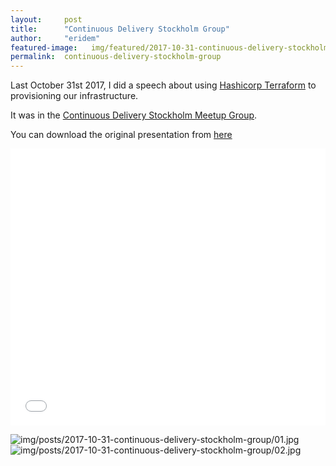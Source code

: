 ```yaml
---
layout:     post
title:      "Continuous Delivery Stockholm Group"
author:     "eridem"
featured-image:   img/featured/2017-10-31-continuous-delivery-stockholm-group.jpg
permalink:  continuous-delivery-stockholm-group
---
```


Last October 31st 2017, I did a speech about using [Hashicorp Terraform](https://www.terraform.io/) to provisioning our infrastructure.

It was in the [Continuous Delivery Stockholm Meetup Group](https://www.meetup.com/Continuous-Delivery-Stockholm/events/244138266/).

You can download the original presentation from [here](https://github.com/eridem/blog/raw/master/attachments/2017-10-31-continuous-delivery-stockholm-group.pdf)

<iframe 
  src="//www.slideshare.net/slideshow/embed_code/key/8lbjKEx9deT83t" 
  width="1000" 
  height="443" 
  style="max-width: 100%;" 
  frameborder="0" 
  marginwidth="0"
  marginheight="0" 
  scrolling="no">
</iframe>

![img/posts/2017-10-31-continuous-delivery-stockholm-group/01.jpg](img/posts/2017-10-31-continuous-delivery-stockholm-group/01.jpg)
![img/posts/2017-10-31-continuous-delivery-stockholm-group/02.jpg](img/posts/2017-10-31-continuous-delivery-stockholm-group/02.jpg)
